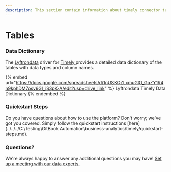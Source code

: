 ```yaml
---
description: This section contain information about timely connector tables information
---
```


# Tables

### Data Dictionary

The [Lyftrondata](https://www.lyftrondata.com/) driver for [Timely](https://www.lyftrondata.com/integration/business-analytics/timely//)[ ](https://www.lyftrondata.com/integration/timely/)provides a detailed data dictionary of the tables with data types and column names.

{% embed url="https://docs.google.com/spreadsheets/d/1nUSKOZLxmuGlO_GqZY1R4n9kphDM7osv6GI_jS3pK-A/edit?usp=drive_link" %}
Lyftrondata Timely Data Dictionary
{% endembed %}

### Quickstart Steps

Do you have questions about how to use the platform? Don't worry; we've got you covered. Simply follow the quickstart instructions [here](../../../C:\Testing\GitBook Automation\business-analytics/timely/quickstart-steps.md).

### Questions? <a href="#questions" id="questions"></a>

We're always happy to answer any additional questions you may have! [Set up a meeting with our data experts.](https://www.lyftrondata.com/book-a-meeting/)

